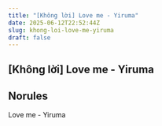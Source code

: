 ```yaml
---
title: "[Không lời] Love me - Yiruma"
date: 2025-06-12T22:52:44Z
slug: khong-loi-love-me-yiruma
draft: false
---
```


## [Không lời] Love me - Yiruma

## Norules

Love me - Yiruma